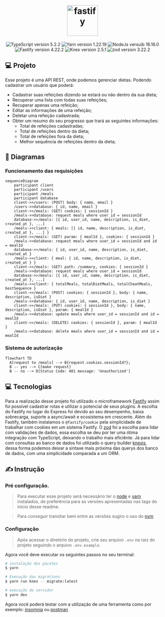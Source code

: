 <h1 align="center">
  <img src="https://avatars.githubusercontent.com/u/24939410?v=4" width="100px" alt="fastify">
</h1>

<p align="center">
  <img src="https://img.shields.io/static/v1?label=TypeScript&message=5.2.2&color=blue&labelColor=202024" alt="TypeScript version 5.2.2" />
  <img src="https://img.shields.io/static/v1?label=Yarn&message=1.22.19&color=blue&labelColor=202024" alt="Yarn version 1.22.19" />
  <img src="https://img.shields.io/static/v1?label=Node&message=18.16.0&color=green&labelColor=202024" alt="NodeJs versuib 18.16.0" />
  <img src="https://img.shields.io/static/v1?label=Fastify&message=4.22.2&color=white&labelColor=202024" alt="Fastify version 4.22.2" />
  <img src="https://img.shields.io/static/v1?label=knex&message=2.5.1&color=orange&labelColor=202024" alt="Knex version 2.5.1" />
  <img src="https://img.shields.io/static/v1?label=zod&message=3.22.2&color=darkblue&labelColor=202024" alt="zod version 3.22.2" />
</p>

## 💻 Projeto

  Esse projeto é uma API REST, onde podemos gerenciar dietas. Podendo cadastrar um usuário que poderá:
- Cadastrar suas refeições dizendo se estará ou não dentro da sua dieta;
- Recuperar uma lista com todas suas refeições;
- Recuperar apenas uma refeição;
- Editar as informações de uma refeição;
- Deletar uma refeição cadastrada;
- Obter um resumo do seu progresso que trará as seguintes informações:
  - Total de refeições cadastradas;
  - Total de refeições dentro da dieta;
  - Total de refeições fora da dieta;
  - Melhor sequência de refeições dentro da dieta;

## 🧐 Diagramas

### Funcionamento das requisições
```mermaid
sequenceDiagram
    participant client
    participant /users
    participant /meals
    participant database
    client->>/users: (POST) body: { name, email }
    /users->>database: { id, name, email }
    client->>/meals: (GET) cookies: { sessionId }
    /meals->>database: request meals where user_id = sessionId
    database->>/meals: [{ id, user_id, name, description, is_diet, created_at }, ...]
    /meals->>client: { meals: [{ id, name, description, is_diet, created_at }, ...] }
    client->>/meals: (GET) param: { mealId }, cookies: { sessionId }
    /meals->>database: request meals where user_id = sessionId and id = mealId
    database->>/meals: { id, user_id, name, description, is_diet, created_at }
    /meals->>client: { meal: { id, name, description, is_diet, created_at } }
    client->>/meals: (GET) path: /summary, cookies: { sessionId }
    /meals->>database: request meals where user_id = sessionId
    database->>/meals: [{ id, user_id, name, description, is_diet, created_at }, ...]
    /meals->>client: { totalMeals, totalDietMeals, totalCheatMeals, bestSequence }
    client->>/meals: (POST) cookies: { sessionId }, body: { name, description, isDiet }
    /meals->>database: { id, user_id, name, description, is_diet }
    client->>/meals: (PUT) cookies: { sessionId }, body: { name, description, isDiet }, param: { mealId }
    /meals->>database: update meals where user_id = sessionId and id = mealId
    client->>/meals: (DELETE) cookies: { sessionId }, param: { mealId }
    /meals->>database: delete meals where user_id = sessionId and id = mealId
```

### Sistema de autorização
```mermaid
flowchart TD
  A[request to /meals] --> B{request.cookies.sessionId?};
  B -- yes --> C[make request]
  B -- no --> D[Status Code: 401 message: 'Unauthorized']

```

## 💻 Tecnologias

Para a realização desse projeto foi utilizado o microframework [Fastify](https://fastify.dev/) assim foi possível cadastrar rotas e utilizar o potencial de seus plugins. A escolha do Fastify no lugar do Express foi devido ao seu desempenho, baixa sobrecarga, suporte a async/await e ecosistema em crescente. Além do Fastify, também instalamos o `@fastify/cookie` pela simplicidade de trabalhar com cookies em um sistema Fastify. O [zod](https://zod.dev/) foi a escolha para lidar com validações de dados, essa escolha se deu por ter uma ótima integração com TypeScript, deixando o trabalho mais eficiênte. Já para lidar com consultas ao banco de dados foi utilizado o query builder [knexjs](https://knexjs.org/), dessa forma podemos deixar a sintaxe mais próxima das querys dos banco de dados, com uma simplicidade comparada a um ORM.

## ✍️ Instrução

### Pré configuração.
>Para executar esse projeto será necessário ter o [node](https://nodejs.org/en) e [yarn](https://yarnpkg.com/) instalados, de preferência para as versões apresentadas nas tags do início desse readme.

>Para conseguir transitar bem entre as versões sugiro o uso do [nvm](https://github.com/nvm-sh/nvm)

### Configuração
>Após acessar o diretório do projeto, crie seu arquivo `.env` na raiz do projeto seguindo o arquivo `.env.example`.

Agora você deve executar os seguintes passos no seu terminal:
```bash
# instalação dos pacotes
$ yarn

# Execução das migrations
$ yarn run knex -- migrate:latest

# execução do servidor
$ yarn dev
```

Agora você poderá testar com a utilização de uma ferramenta como por exemplo: [insomnia](https://insomnia.rest/) ou [postman](https://www.postman.com/)